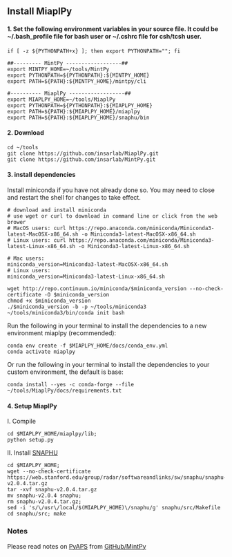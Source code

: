 ## Install MiaplPy

#### 1. Set the following environment variables in your source file. It could be ~/.bash_profile file for bash user or ~/.cshrc file for csh/tcsh user.

```
if [ -z ${PYTHONPATH+x} ]; then export PYTHONPATH=""; fi

##--------- MintPy ------------------##
export MINTPY_HOME=~/tools/MintPy
export PYTHONPATH=${PYTHONPATH}:${MINTPY_HOME}
export PATH=${PATH}:${MINTPY_HOME}/mintpy/cli

#---------- MiaplPy ------------------##
export MIAPLPY_HOME=~/tools/MiaplPy
export PYTHONPATH=${PYTHONPATH}:${MIAPLPY_HOME}
export PATH=${PATH}:${MIAPLPY_HOME}/miaplpy
export PATH=${PATH}:${MIAPLPY_HOME}/snaphu/bin

```
#### 2. Download

```
cd ~/tools
git clone https://github.com/insarlab/MiaplPy.git
git clone https://github.com/insarlab/MintPy.git
```

#### 3. install dependencies

Install miniconda if you have not already done so. You may need to close and restart the shell for changes to take effect.
```
# download and install miniconda
# use wget or curl to download in command line or click from the web brower
# MacOS users: curl https://repo.anaconda.com/miniconda/Miniconda3-latest-MacOSX-x86_64.sh -o Miniconda3-latest-MacOSX-x86_64.sh
# Linux users: curl https://repo.anaconda.com/miniconda/Miniconda3-latest-Linux-x86_64.sh -o Miniconda3-latest-Linux-x86_64.sh

# Mac users:
miniconda_version=Miniconda3-latest-MacOSX-x86_64.sh
# Linux users:
miniconda_version=Miniconda3-latest-Linux-x86_64.sh

wget http://repo.continuum.io/miniconda/$miniconda_version --no-check-certificate -O $miniconda_version
chmod +x $miniconda_version
./$miniconda_version -b -p ~/tools/miniconda3
~/tools/miniconda3/bin/conda init bash
```

Run the following in your terminal to install the dependencies to a new environment miaplpy (recommended):

```
conda env create -f $MIAPLPY_HOME/docs/conda_env.yml
conda activate miaplpy
```
Or run the following in your terminal to install the dependencies to your custom environment, the default is base:

```
conda install --yes -c conda-forge --file ~/tools/MiaplPy/docs/requirements.txt
```

#### 4. Setup MiaplPy

I. Compile
```
cd $MIAPLPY_HOME/miaplpy/lib;
python setup.py
```
II. Install [SNAPHU](https://web.stanford.edu/group/radar/softwareandlinks/sw/snaphu/) 
```
cd $MIAPLPY_HOME;
wget --no-check-certificate  https://web.stanford.edu/group/radar/softwareandlinks/sw/snaphu/snaphu-v2.0.4.tar.gz
tar -xvf snaphu-v2.0.4.tar.gz
mv snaphu-v2.0.4 snaphu;
rm snaphu-v2.0.4.tar.gz;
sed -i 's/\/usr\/local/$(MIAPLPY_HOME)\/snaphu/g' snaphu/src/Makefile
cd snaphu/src; make
```

### Notes
Please read notes on [PyAPS](https://github.com/insarlab/PyAPS) from [GitHub/MintPy](https://github.com/insarlab/MintPy/blob/main/docs/installation.md) 
